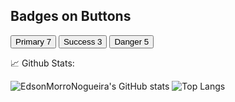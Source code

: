 <head>
  <link rel="stylesheet" href="https://maxcdn.bootstrapcdn.com/bootstrap/3.4.1/css/bootstrap.min.css">
  <script src="https://ajax.googleapis.com/ajax/libs/jquery/3.6.4/jquery.min.js"></script>
  <script src="https://maxcdn.bootstrapcdn.com/bootstrap/3.4.1/js/bootstrap.min.js"></script>
</head>
<!---
- 👋 Hi, I’m @EdsonMorroNogueira, I'm a student in SPTECH, My course is 1 SIS
- 👀 I’m interested in Development of Websites, coding in C++ using OpenGL library
- 🌱 I’m currently learning CSS, JS, HTML and MySQL
- 💞️ I’m looking to collaborate on Gaming projects, automation and the uses of C++ in games
- 📫 How to reach me -  E-mail: edson.nogueira@sptech.school --->

<div class="container">
  <h2>Badges on Buttons</h2>
  <button type="button" class="btn btn-primary">Primary <span class="badge">7</span></button>
  <button type="button" class="btn btn-success">Success <span class="badge">3</span></button>    
  <button type="button" class="btn btn-danger">Danger <span class="badge">5</span></button>        
</div>

📈 Github Stats:<br>

 ![EdsonMorroNogueira's GitHub stats](https://github-readme-stats.vercel.app/api?username=EdsonMorroNogueira&show_icons=true&theme=synthwave)  ![Top Langs](https://github-readme-stats.vercel.app/api/top-langs/?username=EdsonMorroNogueira&layout=donut&theme=synthwave)

<!---
EdsonMorroNogueira/EdsonMorroNogueira is a ✨ special ✨ repository because its `README.md` (this file) appears on your GitHub profile.
You can click the Preview link to take a look at your changes.
--->
